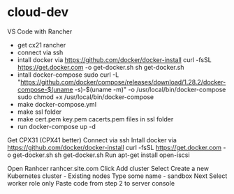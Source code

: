 # cloud-dev
VS Code with Rancher

- get cx21 rancher
- connect via ssh
- intall docker via https://github.com/docker/docker-install
    curl -fsSL https://get.docker.com -o get-docker.sh
    sh get-docker.sh
- intall docker-compose
    sudo curl -L "https://github.com/docker/compose/releases/download/1.28.2/docker-compose-$(uname -s)-$(uname -m)" -o /usr/local/bin/docker-compose
    sudo chmod +x /usr/local/bin/docker-compose
- make docker-compose.yml
- make ssl folder
- make cert.pem key.pem cacerts.pem files in ssl folder
- run
    docker-compose up -d

Get CPX31 (CPX41 better)
Connect via ssh
Intall docker via https://github.com/docker/docker-install
    curl -fsSL https://get.docker.com -o get-docker.sh
    sh get-docker.sh
Run
    apt-get install open-iscsi

Open Ranhcer ranhcer.site.com
Click Add cluster
Select Create a new Kubernetes cluster - Existing nodes
Type some name - sandbox
Next
Select worker role only
Paste code from step 2 to server console
